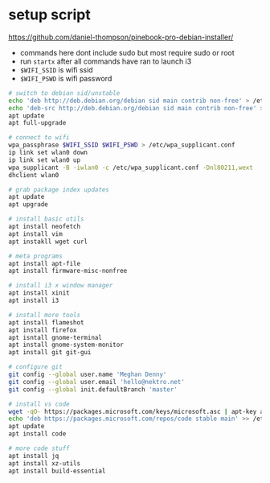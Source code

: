 # setup script

https://github.com/daniel-thompson/pinebook-pro-debian-installer/

- commands here dont include sudo but most require sudo or root
- run `startx` after all commands have ran to launch i3
- `$WIFI_SSID` is wifi ssid
- `$WIFI_PSWD` is wifi password

```sh
# switch to debian sid/unstable
echo 'deb http://deb.debian.org/debian sid main contrib non-free' > /etc/apt/sources.list
echo 'deb-src http://deb.debian.org/debian sid main contrib non-free' >> /etc/apt/sources.list
apt update
apt full-upgrade

# connect to wifi
wpa_passphrase $WIFI_SSID $WIFI_PSWD > /etc/wpa_supplicant.conf
ip link set wlan0 down
ip link set wlan0 up
wpa_supplicant -B -iwlan0 -c /etc/wpa_supplicant.conf -Dnl80211,wext
dhclient wlan0

# grab package index updates
apt update
apt upgrade

# install basic utils
apt install neofetch
apt install vim
apt instakll wget curl

# meta programs
apt install apt-file
apt install firmware-misc-nonfree

# install i3 x window manager
apt install xinit
apt install i3

# install more tools
apt install flameshot
apt install firefox
apt isntall gnome-terminal
apt install gnome-system-monitor
apt install git git-gui

# configure git
git config --global user.name 'Meghan Denny'
git config --global user.email 'hello@nektro.net'
git config --global init.defaultBranch 'master'

# install vs code
wget -qO- https://packages.microsoft.com/keys/microsoft.asc | apt-key add -
echo 'deb https://packages.microsoft.com/repos/code stable main' >> /etc/apt/sources.list
apt update
apt install code

# more code stuff
apt install jq
apt install xz-utils
apt install build-essential
